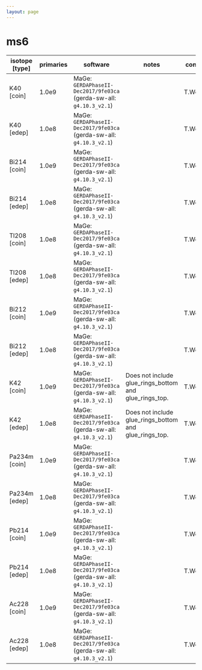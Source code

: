 ```yaml
---
layout: page
---
```


# ms6

| isotope [type] | primaries | software | notes | contact |
| -- | -- | -- | -- | -- |
| K40 [coin] | 1.0e9 | MaGe: `GERDAPhaseII-Dec2017/9fe03ca` (gerda-sw-all: `g4.10.3_v2.1`) |  | T.Wester |
| K40 [edep] | 1.0e8 | MaGe: `GERDAPhaseII-Dec2017/9fe03ca` (gerda-sw-all: `g4.10.3_v2.1`) |  | T.Wester |
| Bi214 [coin] | 1.0e9 | MaGe: `GERDAPhaseII-Dec2017/9fe03ca` (gerda-sw-all: `g4.10.3_v2.1`) |  | T.Wester |
| Bi214 [edep] | 1.0e8 | MaGe: `GERDAPhaseII-Dec2017/9fe03ca` (gerda-sw-all: `g4.10.3_v2.1`) |  | T.Wester |
| Tl208 [coin] | 1.0e8 | MaGe: `GERDAPhaseII-Dec2017/9fe03ca` (gerda-sw-all: `g4.10.3_v2.1`) |  | T.Wester |
| Tl208 [edep] | 1.0e8 | MaGe: `GERDAPhaseII-Dec2017/9fe03ca` (gerda-sw-all: `g4.10.3_v2.1`) |  | T.Wester |
| Bi212 [coin] | 1.0e9 | MaGe: `GERDAPhaseII-Dec2017/9fe03ca` (gerda-sw-all: `g4.10.3_v2.1`) |  | T.Wester |
| Bi212 [edep] | 1.0e8 | MaGe: `GERDAPhaseII-Dec2017/9fe03ca` (gerda-sw-all: `g4.10.3_v2.1`) |  | T.Wester |
| K42 [coin] | 1.0e9 | MaGe: `GERDAPhaseII-Dec2017/9fe03ca` (gerda-sw-all: `g4.10.3_v2.1`) | Does not include glue_rings_bottom and glue_rings_top. | T.Wester |
| K42 [edep] | 1.0e8 | MaGe: `GERDAPhaseII-Dec2017/9fe03ca` (gerda-sw-all: `g4.10.3_v2.1`) | Does not include glue_rings_bottom and glue_rings_top. | T.Wester |
| Pa234m [coin] | 1.0e9 | MaGe: `GERDAPhaseII-Dec2017/9fe03ca` (gerda-sw-all: `g4.10.3_v2.1`) |  | T.Wester |
| Pa234m [edep] | 1.0e8 | MaGe: `GERDAPhaseII-Dec2017/9fe03ca` (gerda-sw-all: `g4.10.3_v2.1`) |  | T.Wester |
| Pb214 [coin] | 1.0e9 | MaGe: `GERDAPhaseII-Dec2017/9fe03ca` (gerda-sw-all: `g4.10.3_v2.1`) |  | T.Wester |
| Pb214 [edep] | 1.0e8 | MaGe: `GERDAPhaseII-Dec2017/9fe03ca` (gerda-sw-all: `g4.10.3_v2.1`) |  | T.Wester |
| Ac228 [coin] | 1.0e9 | MaGe: `GERDAPhaseII-Dec2017/9fe03ca` (gerda-sw-all: `g4.10.3_v2.1`) |  | T.Wester |
| Ac228 [edep] | 1.0e8 | MaGe: `GERDAPhaseII-Dec2017/9fe03ca` (gerda-sw-all: `g4.10.3_v2.1`) |  | T.Wester |
